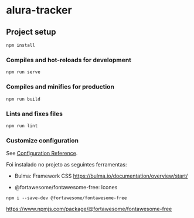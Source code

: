 # alura-tracker

## Project setup
```
npm install
```

### Compiles and hot-reloads for development
```
npm run serve
```

### Compiles and minifies for production
```
npm run build
```

### Lints and fixes files
```
npm run lint
```

### Customize configuration
See [Configuration Reference](https://cli.vuejs.org/config/).

Foi instalado no projeto as seguintes ferramentas:

- Bulma: Framework CSS
https://bulma.io/documentation/overview/start/

- @fortawesome/fontawesome-free: Icones
```
npm i --save-dev @fortawesome/fontawesome-free
```
https://www.npmjs.com/package/@fortawesome/fontawesome-free
